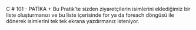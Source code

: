 C # 101 -  PATİKA + 
Bu Pratik'te sizden ziyaretçilerin isimlerini eklediğimiz bir liste oluşturmanızı
ve bu liste içerisinde for ya da foreach döngüsü ile dönerek isimlerini tek tek ekrana yazdırmanız isteniyor.
